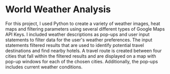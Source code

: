 # World Weather Analysis 

For this project, I used Python to create a variety of weather images, heat maps and filtering parameters using several different types of Google Maps API Keys.  I included weather descriptions as pop-ups and user input statements to filter data for the user's weather preferences.  The input statements filtered results that are used to identify potential travel destinations and find nearby hotels.  A travel route is created between four cities that fall within the filtered results and are displayed on a map with pop-up windows for each of the chosen cities.  Additionally, the pop-ups includes current weather conditions.  
